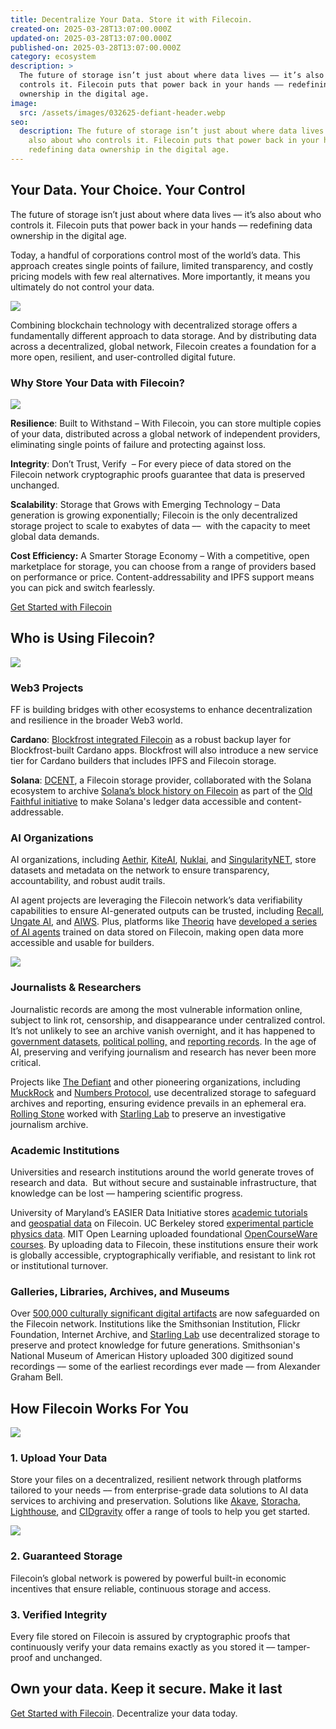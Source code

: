 ```yaml
---
title: Decentralize Your Data. Store it with Filecoin.
created-on: 2025-03-28T13:07:00.000Z
updated-on: 2025-03-28T13:07:00.000Z
published-on: 2025-03-28T13:07:00.000Z
category: ecosystem
description: >
  The future of storage isn’t just about where data lives –– it’s also about who
  controls it. Filecoin puts that power back in your hands –– redefining data
  ownership in the digital age.
image:
  src: /assets/images/032625-defiant-header.webp
seo:
  description: The future of storage isn’t just about where data lives –– it’s
    also about who controls it. Filecoin puts that power back in your hands ––
    redefining data ownership in the digital age.
---
```


## Your Data. Your Choice. Your Control

The future of storage isn’t just about where data lives –– it’s also about who controls it. Filecoin puts that power back in your hands –– redefining data ownership in the digital age. 

Today, a handful of corporations control most of the world’s data. This approach creates single points of failure, limited transparency, and costly pricing models with few real alternatives. More importantly, it means you ultimately do not control your data.

![](/assets/images/032625-defiant-centvdecent.webp)

Combining blockchain technology with decentralized storage offers a fundamentally different approach to data storage. And by distributing data across a decentralized, global network, Filecoin creates a foundation for a more open, resilient, and user-controlled digital future.

### Why Store Your Data with Filecoin?

![](/assets/images/032625-defiant-why.webp)

**Resilience**: Built to Withstand – With Filecoin, you can store multiple copies of your data, distributed across a global network of independent providers, eliminating single points of failure and protecting against loss. 

**Integrity**: Don’t Trust, Verify  – For every piece of data stored on the Filecoin network cryptographic proofs guarantee that data is preserved unchanged.

**Scalability**: Storage that Grows with Emerging Technology – Data generation is growing exponentially; Filecoin is the only decentralized storage project to scale to exabytes of data ––  with the capacity to meet global data demands.

**Cost Efficiency:** A Smarter Storage Economy – With a competitive, open marketplace for storage, you can choose from a range of providers based on performance or price. Content-addressability and IPFS support means you can pick and switch fearlessly. 

[Get Started with Filecoin](mailto:sales@fil.org)

## Who is Using Filecoin?

![](/assets/images/032625-defiant-who-1.webp)

### Web3 Projects 

FF is building bridges with other ecosystems to enhance decentralization and resilience in the broader Web3 world.

**Cardano**: [Blockfrost integrated Filecoin](/blog/blockfrost-and-filecoin-foundation-collaborate-to-enhance-the-decentralization-of-cardano-data) as a robust backup layer for Blockfrost-built Cardano apps. Blockfrost will also introduce a new service tier for Cardano builders that includes IPFS and Filecoin storage. 

**Solana**: [DCENT](/ecosystem-explorer/dcent), a Filecoin storage provider, collaborated with the Solana ecosystem to archive [Solana’s block history on Filecoin](https://destor.com/resources/news/solana-integrates-filecoin) as part of the [Old Faithful initiative](https://docs.triton.one/project-yellowstone/old-faithful-historical-archive/old-faithful-public-report) to make Solana's ledger data accessible and content-addressable. 

### AI Organizations

AI organizations, including [Aethir](/ecosystem-explorer/aethir), [KiteAI](/ecosystem-explorer/kite-ai), [Nuklai](/ecosystem-explorer/nuklai), and [SingularityNET](https://singularitynet.io/), store datasets and metadata on the network to ensure transparency, accountability, and robust audit trails.

AI agent projects are leveraging the Filecoin network’s data verifiability capabilities to ensure AI-generated outputs can be trusted, including [Recall](https://recall.network/), [Ungate AI](/ecosystem-explorer/ungate), and [AIWS](/ecosystem-explorer/aiws). Plus, platforms like [Theoriq](https://www.theoriq.ai/) have [developed a series of AI agents](https://mirror.xyz/0xbCAa90C8bA95b3ba6C8Aa6900a92FE70b97E5eF7/y8zj9hbr6ZEES9V9bMtqyzEBm0osh5ivoSBEYVN3mkI) trained on data stored on Filecoin, making open data more accessible and usable for builders. 

![](/assets/images/032625-defiant-ailogos.webp)

### Journalists & Researchers

Journalistic records are among the most vulnerable information online, subject to link rot, censorship, and disappearance under centralized control. It’s not unlikely to see an archive vanish overnight, and it has happened to [government datasets](https://cyber.harvard.edu/story/2025-01/archivists-work-identify-and-save-thousands-datasets-disappearing-datagov), [political polling,](https://www.theguardian.com/us-news/2025/mar/05/abc-news-538-shut-down) and [reporting records](https://www.rollingstone.com/music/music-news/mtv-news-saved-internet-archive-1235051776/). In the age of AI, preserving and verifying journalism and research has never been more critical. 

Projects like [The Defiant](https://thedefiant.io/news/defi/the-defiant-to-preserve-article-archives-on-filecoin) and other pioneering organizations, including [MuckRock](/ecosystem-explorer/muckrock) and [Numbers Protocol](/ecosystem-explorer/numbers-protocol), use decentralized storage to safeguard archives and reporting, ensuring evidence prevails in an ephemeral era. [Rolling Stone](https://investigation.rollingstone.com/dj-photo-war-crimes-bosnia/) worked with [Starling Lab](/ecosystem-explorer/starling-lab) to preserve an investigative journalism archive. 

### Academic Institutions 

Universities and research institutions around the world generate troves of research and data.  But without secure and sustainable infrastructure, that knowledge can be lost –– hampering scientific progress. 

University of Maryland’s EASIER Data Initiative stores [academic tutorials](https://easierdata.org/notebooks/accessing-gedi-data) and [geospatial data](https://easierdata.org/updates/2024/2024-12-6-crop-classification-on-dweb) on Filecoin. UC Berkeley stored [experimental particle physics data](https://physics.berkeley.edu/news-events/news/seal-storage-technology-partners-with-orebi-gann-group). MIT Open Learning uploaded foundational [OpenCourseWare courses](/blog/flickr-foundation-internet-archive-and-other-leading-organizations-leverage-filecoin-to-safeguard-cultural-heritage). By uploading data to Filecoin, these institutions ensure their work is globally accessible, cryptographically verifiable, and resistant to link rot or institutional turnover. 

### Galleries, Libraries, Archives, and Museums

Over [500,000 culturally significant digital artifacts](/blog/flickr-foundation-internet-archive-and-other-leading-organizations-leverage-filecoin-to-safeguard-cultural-heritage) are now safeguarded on the Filecoin network. Institutions like the Smithsonian Institution, Flickr Foundation, Internet Archive, and [Starling Lab](/ecosystem-explorer/starling-lab) use decentralized storage to preserve and protect knowledge for future generations. Smithsonian's National Museum of American History uploaded 300 digitized sound recordings –– some of the earliest recordings ever made –– from Alexander Graham Bell.  

## How Filecoin Works For You

![](/assets/images/032625-defiant-how.webp)

### 1. Upload Your Data

Store your files on a decentralized, resilient network through platforms tailored to your needs –– from enterprise-grade data solutions to AI data services to archiving and preservation. Solutions like [Akave](/ecosystem-explorer/akave), [Storacha](/ecosystem-explorer/storacha-network), [Lighthouse](/ecosystem-explorer/lighthouse), and [CIDgravity](/ecosystem-explorer/cidgravity) offer a range of tools to help you get started.

![](/assets/images/032625-defiant-howlogos.webp)

### 2. Guaranteed Storage

Filecoin’s global network is powered by powerful built-in economic incentives that ensure reliable, continuous storage and access.

### 3. Verified Integrity 

Every file stored on Filecoin is assured by cryptographic proofs that continuously verify your data remains exactly as you stored it –– tamper-proof and unchanged.

## Own your data. Keep it secure. Make it last

[Get Started with Filecoin](mailto:sales@fil.org). Decentralize your data today.

